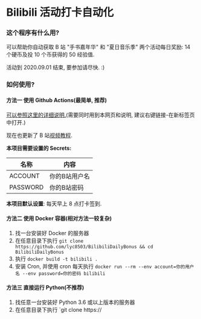 # Bilibili 活动打卡自动化

### 这个程序有什么用?

可以帮助你自动获取 B 站 \"手书嘉年华\" 和 \"夏日音乐季\" 两个活动每日奖励: 14 个硬币及投 10 个币获得的 50 经验值.

活动到 2020.09.01 结束, 要参加请尽快. :) 

### 如何使用?

#### 方法一 使用 Github Actions(最简单, 推荐)

[可以参照这里的详细说明.](https://lyc8503.gitee.io/giteepages/github-actions/)(需要同时用到本网页和说明, 建议右键链接-在新标签页中打开.)

现在也更新了 B 站[视频教程](https://www.bilibili.com/video/BV1gZ4y1K7uS/).

**本项目需要设置的 Secrets:**

| 名称     | 内容          |
| -------- | ------------- |
| ACCOUNT  | 你的B站用户名 |
| PASSWORD | 你的B站密码   |

**本项目默认设置**: 每天早上 8 点打卡签到.


#### 方法二 使用 Docker 容器(相对方法一较复杂)

1. 找一台安装好 Docker 的服务器
2. 在任意目录下执行 `git clone https://github.com/lyc8503/BilibiliDailyBonus && cd BilibiliDailyBonus`
3. 执行 `docker build -t bilibili .`
4. 安装 Cron, 并使用 cron 每天执行 `docker run --rm --env account=你的用户名 --env password=你的密码 bilibili` 

#### 方法三 直接运行 Python(不推荐)

1. 找任意一台安装好 Python 3.6 或以上版本的服务器
2. 在任意目录下执行 `git clone https://
